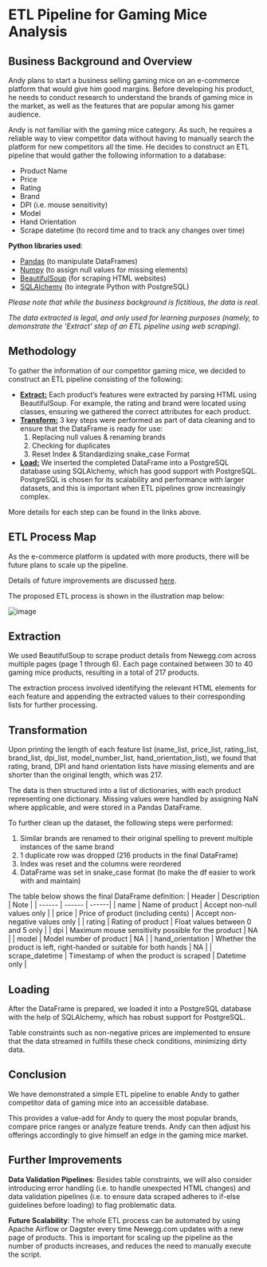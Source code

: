 # ETL Pipeline for Gaming Mice Analysis
## Business Background and Overview
Andy plans to start a business selling gaming mice on an e-commerce platform that would give him good margins. Before developing his product, he needs to conduct research to understand the brands of gaming mice in the market, as well as the features that are popular among his gamer audience.

Andy is not familiar with the gaming mice category. As such, he requires a reliable way to view competitor data without having to manually search the platform for new competitors all the time. He decides to construct an ETL pipeline that would gather the following information to a database:
- Product Name
- Price
- Rating
- Brand
- DPI (i.e. mouse sensitivity)
- Model
- Hand Orientation
- Scrape datetime (to record time and to track any changes over time)

**Python libraries used**: 
- [Pandas](https://pandas.pydata.org/docs/user_guide/index.html) (to manipulate DataFrames)
- [Numpy](https://numpy.org/doc/stable/user/absolute_beginners.html) (to assign null values for missing elements)
- [BeautifulSoup](https://beautiful-soup-4.readthedocs.io/en/latest/) (for scraping HTML websites)
- [SQLAlchemy](https://www.sqlalchemy.org/) (to integrate Python with PostgreSQL)

_Please note that while the business background is fictitious, the data is real._

_The data extracted is legal, and only used for learning purposes (namely, to demonstrate the 'Extract' step of an ETL pipeline using web scraping)._

## Methodology
To gather the information of our competitor gaming mice, we decided to construct an ETL pipeline consisting of the following:
- [**Extract:**](#extraction) Each product’s features were extracted by parsing HTML using BeautifulSoup. For example, the rating and brand were located using classes, ensuring we gathered the correct attributes for each product.
- [**Transform:**](#transformation) 3 key steps were performed as part of data cleaning and to ensure that the DataFrame is ready for use:
    1. Replacing null values & renaming brands
    2. Checking for duplicates
    3. Reset Index & Standardizing snake_case Format
- [**Load:**](#loading) We inserted the completed DataFrame into a PostgreSQL database using SQLAlchemy, which has good support with PostgreSQL. PostgreSQL is chosen for its scalability and performance with larger datasets, and this is important when ETL pipelines grow increasingly complex.

More details for each step can be found in the links above.

## **ETL Process Map**
As the e-commerce platform is updated with more products, there will be future plans to scale up the pipeline.

Details of future improvements are discussed [here](#further-improvements).

The proposed ETL process is shown in the illustration map below:

![image](https://github.com/user-attachments/assets/1ce884c4-ce83-464c-a7c8-2fa0f3f6d57c)

## Extraction
We used BeautifulSoup to scrape product details from Newegg.com across multiple pages (page 1 through 6). Each page contained between 30 to 40 gaming mice products, resulting in a total of 217 products.

The extraction process involved identifying the relevant HTML elements for each feature and appending the extracted values to their corresponding lists for further processing.

## Transformation
Upon printing the length of each feature list (name_list, price_list, rating_list, brand_list, dpi_list, model_number_list, hand_orientation_list), we found that rating, brand, DPI and hand orientation lists have missing elements and are shorter than the original length, which was 217.

The data is then structured into a list of dictionaries, with each product representing one dictionary. Missing values were handled by assigning NaN where applicable, and were stored in a Pandas DataFrame.

To further clean up the dataset, the following steps were performed:
1. Similar brands are renamed to their original spelling to prevent multiple instances of the same brand
2. 1 duplicate row was dropped (216 products in the final DataFrame)
3. Index was reset and the columns were reordered
4. DataFrame was set in snake_case format (to make the df easier to work with and maintain)

The table below shows the final DataFrame definition:
| Header | Description | Note |
| ------ | ------ | ------|
| name | Name of product | Accept non-null values only |
| price | Price of product (including cents) | Accept non-negative values only |
| rating | Rating of product | Float values between 0 and 5 only |
| dpi | Maximum mouse sensitivity possible for the product | NA |
| model | Model number of product | NA |
| hand_orientation | Whether the product is left, right-handed or suitable for both hands | NA |
| scrape_datetime | Timestamp of when the product is scraped | Datetime only |

## Loading
After the DataFrame is prepared, we loaded it into a PostgreSQL database with the help of SQLAlchemy, which has robust support for PostgreSQL. 

Table constraints such as non-negative prices are implemented to ensure that the data streamed in fulfills these check conditions, minimizing dirty data.

## Conclusion
We have demonstrated a simple ETL pipeline to enable Andy to gather competitor data of gaming mice into an accessible database. 

This provides a value-add for Andy to query the most popular brands, compare price ranges or analyze feature trends. Andy can then adjust his offerings accordingly to give himself an edge in the gaming mice market.

## Further Improvements
**Data Validation Pipelines**: Besides table constraints, we will also consider introducing error handling (i.e. to handle unexpected HTML changes) and data validation pipelines (i.e. to ensure data scraped adheres to if-else guidelines before loading) to flag problematic data.

**Future Scalability**: The whole ETL process can be automated by using Apache Airflow or Dagster every time Newegg.com updates with a new page of products. This is important for scaling up the pipeline as the number of products increases, and reduces the need to manually execute the script.


